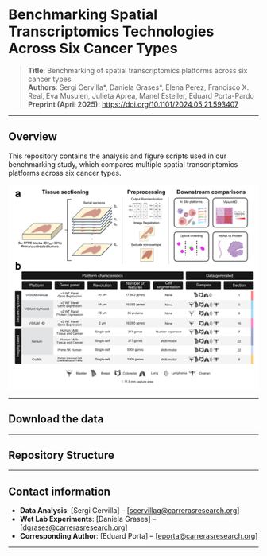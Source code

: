 # Benchmarking Spatial Transcriptomics Technologies Across Six Cancer Types

> **Title**: Benchmarking of spatial transcriptomics platforms across six cancer types  
> **Authors**: Sergi Cervilla*, Daniela Grases*, Elena Perez, Francisco X. Real, Eva Musulen, Julieta Aprea, Manel Esteller, Eduard Porta-Pardo  
> **Preprint (April 2025)**: https://doi.org/10.1101/2024.05.21.593407

---

## Overview

This repository contains the analysis and figure scripts used in our benchmarking study, which compares multiple spatial transcriptomics platforms across six cancer types.

![Benchmark Workflow](images/fig1_draft.png)

---

## Download the data

---

## Repository Structure

---

## Contact information
- **Data Analysis**: [Sergi Cervilla] – [scervillag@carrerasresearch.org]  
- **Wet Lab Experiments**: [Daniela Grases] – [dgrases@carrerasresearch.org]  
- **Corresponding Author**: [Eduard Porta] – [eporta@carrerasresearch.org]
---
